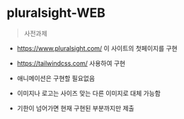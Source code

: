 # pluralsight-WEB
> 사전과제

-  https://www.pluralsight.com/ 이 사이트의 첫페이지를 구현
- https://tailwindcss.com/ 사용하여 구현

- 애니메이션은 구현할 필요없음
- 이미지나 로고는 사이즈 맞는 다른 이미지로 대체 가능함
- 기한이 넘어가면 현재 구현된 부분까지만 제출

